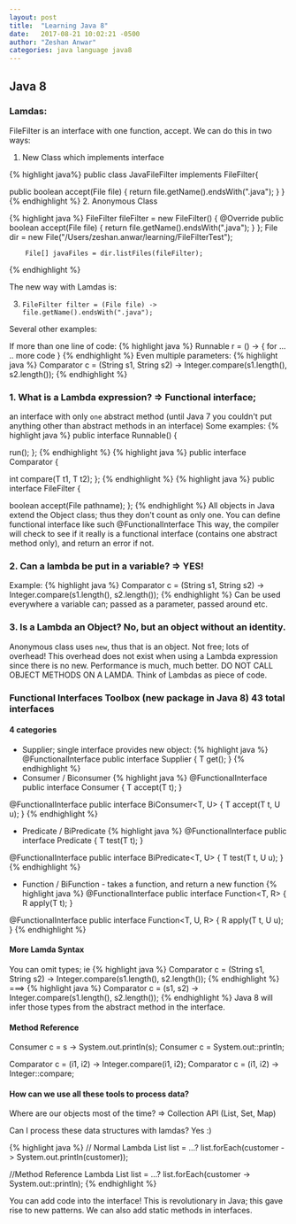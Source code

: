 ```yaml
---
layout: post
title:  "Learning Java 8"
date:   2017-08-21 10:02:21 -0500
author: "Zeshan Anwar"
categories: java language java8
---
```


## Java 8

### Lamdas:



FileFilter is an interface with one function, accept. We can do this in two ways:

1. New Class which implements interface

{% highlight java%}
public class JavaFileFilter implements FileFilter{

  public boolean accept(File file) {
    return file.getName().endsWith(".java");
  }
}
{% endhighlight %}
2. Anonymous Class

{% highlight java %}
FileFilter fileFilter = new FileFilter() {
            @Override
            public boolean accept(File file) {
                return file.getName().endsWith(".java");
            }
        };
        File dir = new File("/Users/zeshan.anwar/learning/FileFilterTest");

        File[] javaFiles = dir.listFiles(fileFilter);
{% endhighlight %}



The new way with Lamdas is:

3. `FileFilter filter = (File file) -> file.getName().endsWith(".java");`

Several other examples:

If more than one line of code:
{% highlight java %}
Runnable r = () -> {
  for ...
  .. more code
}
{% endhighlight %}
Even multiple parameters:
{% highlight java %}
Comparator<String> c = (String s1, String s2) -> Integer.compare(s1.length(), s2.length());
{% endhighlight %}

### 1. What is a Lambda expression? => Functional interface;

an interface with only `one` abstract method (until Java 7 you couldn't put anything other than abstract methods in an interface)
Some examples:
{% highlight java %}
public interface Runnable() {

  run();
};
{% endhighlight %}
{% highlight java %}
public interface Comparator<T> {

  int compare(T t1, T t2);
};
{% endhighlight %}
{% highlight java %}
public interface FileFilter {

  boolean accept(File pathname);
};
{% endhighlight %}
All objects in Java extend the Object class; thus they don't count as only one.
You can define functional interface like such @FunctionalInterface
This way, the compiler will check to see if it really is a functional interface (contains one abstract method only), and return an error if not.

### 2. Can a lambda be put in a variable? => YES!
Example:
{% highlight java %}
Comparator<String> c = (String s1, String s2) -> Integer.compare(s1.length(), s2.length());
{% endhighlight %}
Can be used everywhere a variable can; passed as a parameter, passed around etc.

### 3. Is a Lambda an Object? No, but an object without an identity.
Anonymous class uses `new`, thus that is an object. Not free; lots of overhead!
This overhead does not exist when using a Lambda expression since there is no new. Performance is much, much better. DO NOT CALL OBJECT METHODS ON A LAMDA. Think of Lambdas as piece of code.

### Functional Interfaces Toolbox (new package in Java 8) 43 total interfaces
#### 4 categories
- Supplier; single interface provides new object:
{% highlight java %}
@FunctionalInterface
public interface Supplier<T> {
  T get();
}
{% endhighlight %}
- Consumer / Biconsumer
{% highlight java %}
@FunctionalInterface
public interface Consumer<T> {
  T accept(T t);
}

@FunctionalInterface
public interface BiConsumer<T, U> {
  T accept(T t, U u);
}
{% endhighlight %}
- Predicate / BiPredicate
{% highlight java %}
@FunctionalInterface
public interface Predicate<T> {
  T test(T t);
}

@FunctionalInterface
public interface BiPredicate<T, U> {
  T test(T t, U u);
}
{% endhighlight %}
- Function / BiFunction - takes a function, and return a new function
{% highlight java %}
@FunctionalInterface
public interface Function<T, R> {
  R apply(T t);
}

@FunctionalInterface
public interface Function<T, U, R> {
  R apply(T t, U u);
}
{% endhighlight %}

#### More Lamda Syntax
You can omit types; ie
{% highlight java %}
Comparator<String> c = (String s1, String s2) -> Integer.compare(s1.length(), s2.length());
{% endhighlight %}
===>
{% highlight java %}
Comparator<String> c = (s1, s2) -> Integer.compare(s1.length(), s2.length());
{% endhighlight %}
Java 8 will infer those types from the abstract method in the interface.


#### Method Reference
Consumer<String> c = s -> System.out.println(s);
Consumer<String> c = System.out::println;

Comparator<Integer> c = (i1, i2) -> Integer.compare(i1, i2);
Comparator<Integer> c = (i1, i2) -> Integer::compare;


#### How can we use all these tools to process data?

Where are our objects most of the time? => Collection API (List, Set, Map)

Can I process these data structures with lamdas? Yes :)

{% highlight java %}
// Normal Lambda
List<Customer> list = ...?
list.forEach(customer -> System.out.println(customer));

//Method Reference Lambda
List<Customer> list = ...?
list.forEach(customer -> System.out::println);
{% endhighlight %}

You can add code into the interface! This is revolutionary in Java; this gave rise to new patterns. We can also add static methods in interfaces.
